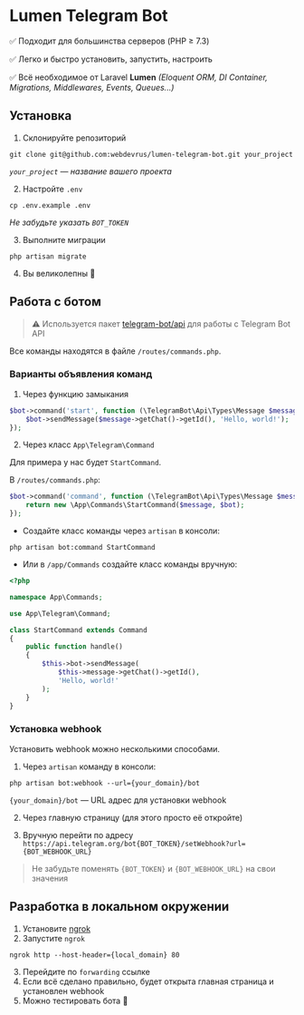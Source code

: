 # Lumen Telegram Bot

✅ Подходит для большинства серверов (PHP ≥ 7.3)

✅ Легко и быстро установить, запустить, настроить

✅ Всё необходимое от Laravel **Lumen** *(Eloquent ORM, DI Container, Migrations, Middlewares, Events, Queues...)*

## Установка

1. Склонируйте репозиторий
```console
git clone git@github.com:webdevrus/lumen-telegram-bot.git your_project
```
*`your_project` — название вашего проекта*

2. Настройте `.env`
```console
cp .env.example .env
```
*Не забудьте указать `BOT_TOKEN`*

3. Выполните миграции
```console
php artisan migrate
```

4. Вы великолепны 🥳

## Работа с ботом

> ⚠ Используется пакет [telegram-bot/api](https://github.com/TelegramBot/Api) для работы с Telegram Bot API

Все команды находятся в файле `/routes/commands.php`.

### Варианты объявления команд
1. Через функцию замыкания

```php
$bot->command('start', function (\TelegramBot\Api\Types\Message $message) use ($bot) {
    $bot->sendMessage($message->getChat()->getId(), 'Hello, world!');
});
```

2. Через класс `App\Telegram\Command`

Для примера у нас будет `StartCommand`.

В `/routes/commands.php`:
```php
$bot->command('command', function (\TelegramBot\Api\Types\Message $message) use ($bot) {
    return new \App\Commands\StartCommand($message, $bot);
});
```

* Создайте класс команды через `artisan` в консоли:

```console
php artisan bot:command StartCommand
```

* Или в `/app/Commands` создайте класс команды вручную:
```php
<?php

namespace App\Commands;

use App\Telegram\Command;

class StartCommand extends Command
{
    public function handle()
    {
        $this->bot->sendMessage(
            $this->message->getChat()->getId(),
            'Hello, world!'
        );
    }
}
```

### Установка webhook

Установить webhook можно несколькими способами.

1. Через `artisan` команду в консоли:
```console
php artisan bot:webhook --url={your_domain}/bot
```
`{your_domain}/bot` — URL адрес для установки webhook

2. Через главную страницу (для этого просто её откройте)

3. Вручную перейти по адресу `https://api.telegram.org/bot{BOT_TOKEN}/setWebhook?url={BOT_WEBHOOK_URL}`
> Не забудьте поменять `{BOT_TOKEN}` и `{BOT_WEBHOOK_URL}` на свои значения

## Разработка в локальном окружении

1. Установите [ngrok](https://ngrok.com/)
2. Запустите `ngrok`
```console
ngrok http --host-header={local_domain} 80
```
3. Перейдите по `forwarding` ссылке
4. Если всё сделано правильно, будет открыта главная страница и установлен webhook
5. Можно тестировать бота 🎉